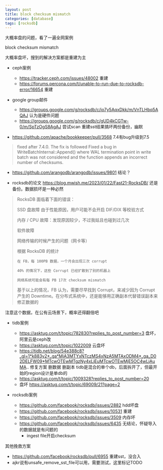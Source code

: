 ```yaml
---
layout: post
title: block checksum mismatch
categories: [database]
tags: [rocksdb]
---
```



大概率盘的问题，看了一遍全网案例

<!-- more -->


block checksum mismatch

大概率盘坏，搜到的解决方案都是重建为主

- ceph案例
  - https://tracker.ceph.com/issues/48002 重建
  - https://forums.percona.com/t/unable-to-run-due-to-rocksdb-error/16654  重建

- google group邮件
  - https://groups.google.com/g/rocksdb/c/io7y5AqxDkk/m/VnTLHbq5AQAJ 认为是硬件问题
  - https://groups.google.com/g/rocksdb/c/gUD4kCGTw-0/m/SpTzOgS8AgAJ 尝试scan 重建sst结果搞坏两份备份，幽默

- https://github.com/apache/bookkeeper/pull/3568 7.4有bug升级到7.5

> fixed after 7.4.0. The fix is followed
>   Fixed a bug in WriteBatchInternal::Append() where WAL termination point in write batch was not considered and the function appends an incorrect number of checksums.

- https://github.com/arangodb/arangodb/issues/9801 结论？

- rocksdb的论文 https://blog.mwish.me/2023/01/22/Fast21-RocksDB/ 还是备份。数据损坏是一种必然

> RocksDB 面临着下面的错误：
> 
>    SSD 盘故障  由于性能原因，用户可能不会开启 DIF/DIX 等校验方式
> 
>    内存 / CPU 故障：发现原因较少，不过我姑且也碰到过几次
> 
>    软件故障
> 
>    网络传输的时候产生的问题（网卡等）
> 
> 根据 RocksDB 的统计
> 
>     在 FB，每 100PB 数据，一个月会出现三次 corrupt
> 
>     40% 的情况下，这些 Corrupt 已经扩散到了别的机器上
> 
>     网络系统可能会有每 PB 17次 checksum mismatch
> 
> 基于以上的情况，FB 认为，需要尽早找到 Corrupt，来减少因为 Corrupt 产生的 Downtime。在分布式系统中，还是能够用正确副本代替错误副本来修正数据的

注意这个数据，在公有云场景下，概率还得翻倍吧

- tidb案例
    - https://asktug.com/t/topic/782830?replies_to_post_number=3 盘坏，阿里云是ceph改
    - https://asktug.com/t/topic/1022009 云盘坏
    - https://tidb.net/blog/54e388c8?_gl=1*k883y2*_ga*MjA3MTYxNTczMS4xNzA5MTAxODM4*_ga_D02DELFW09*MTcwOTEwMTgzNy4xLjEuMTcwOTEwMjE5OC4wLjAuMA..  修复方案 删数据 删副本 tidb是混合的单个db，后面拆开了，但最开始的region设计是单db的
    - https://asktug.com/t/topic/1009328?replies_to_post_number=20 
    - 盘坏 https://asktug.com/t/topic/69009/21?page=2

- rocksdb案例
  - https://github.com/facebook/rocksdb/issues/2882 hdd坏盘
  - https://github.com/facebook/rocksdb/issues/10531 重建
  - https://github.com/facebook/rocksdb/issues/3509 内存坏
  - https://github.com/facebook/rocksdb/issues/6435 无结论，怀疑导入的数据就是有问题的
    - ingest file开启checksum


其他挽救方案 
- https://github.com/facebook/rocksdb/pull/6955 重建sst，没合入
- ajkr说有unsafe_remove_sst_file可以用，需要测试，这里标记TODO